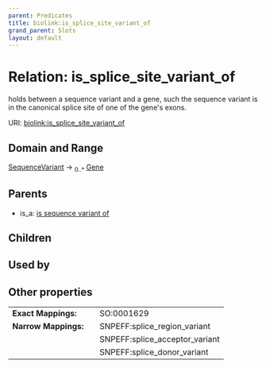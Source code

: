 ```yaml
---
parent: Predicates
title: biolink:is_splice_site_variant_of
grand_parent: Slots
layout: default
---
```


# Relation: is_splice_site_variant_of


holds between a sequence variant and a gene, such the sequence variant is in the canonical splice site of one of the gene's exons.

URI: [biolink:is_splice_site_variant_of](https://w3id.org/biolink/vocab/is_splice_site_variant_of)

## Domain and Range

[SequenceVariant](SequenceVariant.md) ->  <sub>0..\*</sub> [Gene](Gene.md)

## Parents

 *  is_a: [is sequence variant of](is_sequence_variant_of.md)

## Children


## Used by


## Other properties

|  |  |  |
| --- | --- | --- |
| **Exact Mappings:** | | SO:0001629 |
| **Narrow Mappings:** | | SNPEFF:splice_region_variant |
|  | | SNPEFF:splice_acceptor_variant |
|  | | SNPEFF:splice_donor_variant |

